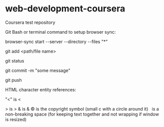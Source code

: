 # web-development-coursera
Coursera test repository

Git Bash or terminal command to setup browser sync:

browser-sync start --server --directory --files "*"

git add <path/file name>

git status

git commit -m "some message"

git push

HTML character entity references:

"&lt;" is <

&gt; is >
&amp; is &
&copy; is the copyright symbol (small c with a circle around it)
&nbsp; is a non-breaking space (for keeping text together and not wrapping if window is resized)